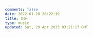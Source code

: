 ```yaml
---
comments: false
date: 2022-01-28 20:22:19
title: 音乐
type: music
updated: Sat, 29 Apr 2023 03:21:17 GMT
---
```

